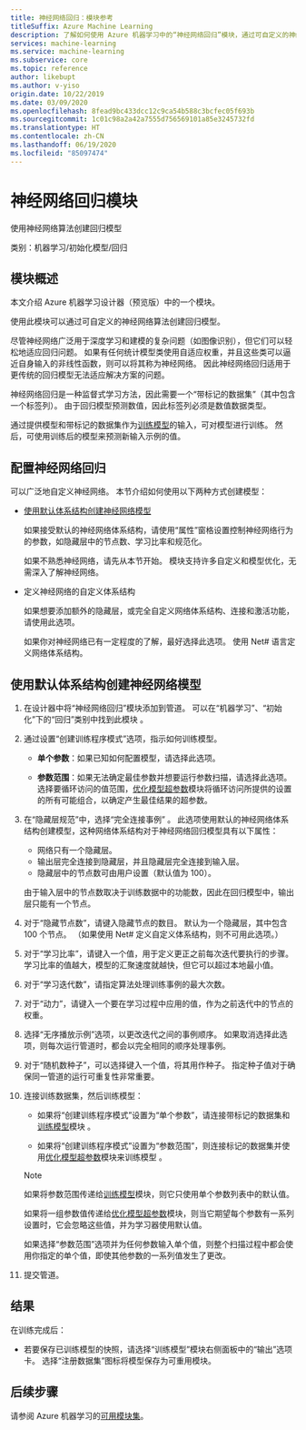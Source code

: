 ```yaml
---
title: 神经网络回归：模块参考
titleSuffix: Azure Machine Learning
description: 了解如何使用 Azure 机器学习中的“神经网络回归”模块，通过可自定义的神经网络算法创建回归模型。
services: machine-learning
ms.service: machine-learning
ms.subservice: core
ms.topic: reference
author: likebupt
ms.author: v-yiso
origin.date: 10/22/2019
ms.date: 03/09/2020
ms.openlocfilehash: 8fead9bc433dcc12c9ca54b588c3bcfec05f693b
ms.sourcegitcommit: 1c01c98a2a42a7555d756569101a85e3245732fd
ms.translationtype: HT
ms.contentlocale: zh-CN
ms.lasthandoff: 06/19/2020
ms.locfileid: "85097474"
---
```

# <a name="neural-network-regression-module"></a>神经网络回归模块

使用神经网络算法创建回归模型  
  
 类别：机器学习/初始化模型/回归
  
## <a name="module-overview"></a>模块概述  

本文介绍 Azure 机器学习设计器（预览版）中的一个模块。

使用此模块可以通过可自定义的神经网络算法创建回归模型。
  
 尽管神经网络广泛用于深度学习和建模的复杂问题（如图像识别），但它们可以轻松地适应回归问题。 如果有任何统计模型类使用自适应权重，并且这些类可以逼近自身输入的非线性函数，则可以将其称为神经网络。 因此神经网络回归适用于更传统的回归模型无法适应解决方案的问题。
  
 神经网络回归是一种监督式学习方法，因此需要一个“带标记的数据集”（其中包含一个标签列）。 由于回归模型预测数值，因此标签列必须是数值数据类型。  
  
 通过提供模型和带标记的数据集作为[训练模型](./train-model.md)的输入，可对模型进行训练。 然后，可使用训练后的模型来预测新输入示例的值。  
  
## <a name="configure-neural-network-regression"></a>配置神经网络回归 

可以广泛地自定义神经网络。 本节介绍如何使用以下两种方式创建模型：
  
+ [使用默认体系结构创建神经网络模型](#bkmk_DefaultArchitecture)  
  
    如果接受默认的神经网络体系结构，请使用“属性”窗格设置控制神经网络行为的参数，如隐藏层中的节点数、学习比率和规范化。

    如果不熟悉神经网络，请先从本节开始。 模块支持许多自定义和模型优化，无需深入了解神经网络。 

+ 定义神经网络的自定义体系结构 

    如果想要添加额外的隐藏层，或完全自定义网络体系结构、连接和激活功能，请使用此选项。
    
    如果你对神经网络已有一定程度的了解，最好选择此选项。 使用 Net# 语言定义网络体系结构。  

##  <a name="create-a-neural-network-model-using-the-default-architecture"></a><a name="bkmk_DefaultArchitecture"></a>使用默认体系结构创建神经网络模型

1.  在设计器中将“神经网络回归”模块添加到管道。 可以在“机器学习”、“初始化”下的“回归”类别中找到此模块  。 
  
2. 通过设置“创建训练程序模式”选项，指示如何训练模型。  
  
    -   **单个参数**：如果已知如何配置模型，请选择此选项。  

    -   **参数范围**：如果无法确定最佳参数并想要运行参数扫描，请选择此选项。 选择要循环访问的值范围，[优化模型超参数](tune-model-hyperparameters.md)模块将循环访问所提供的设置的所有可能组合，以确定产生最佳结果的超参数。   

3.  在“隐藏层规范”中，选择“完全连接事例” 。 此选项使用默认的神经网络体系结构创建模型，这种网络体系结构对于神经网络回归模型具有以下属性：  
  
    + 网络只有一个隐藏层。
    + 输出层完全连接到隐藏层，并且隐藏层完全连接到输入层。
    + 隐藏层中的节点数可由用户设置（默认值为 100）。  
  
    由于输入层中的节点数取决于训练数据中的功能数，因此在回归模型中，输出层只能有一个节点。  
  
4. 对于“隐藏节点数”，请键入隐藏节点的数目。 默认为一个隐藏层，其中包含 100 个节点。 （如果使用 Net# 定义自定义体系结构，则不可用此选项。）
  
5.  对于“学习比率”，请键入一个值，用于定义更正之前每次迭代要执行的步骤。 学习比率的值越大，模型的汇聚速度就越快，但它可以超过本地最小值。

6.  对于“学习迭代数”，请指定算法处理训练事例的最大次数。


8.  对于“动力”，请键入一个要在学习过程中应用的值，作为之前迭代中的节点的权重。

10. 选择“无序播放示例”选项，以更改迭代之间的事例顺序。 如果取消选择此选项，则每次运行管道时，都会以完全相同的顺序处理事例。
  
11. 对于“随机数种子”，可以选择键入一个值，将其用作种子。 指定种子值对于确保同一管道的运行可重复性非常重要。
  
13. 连接训练数据集，然后训练模型：

    + 如果将“创建训练程序模式”设置为“单个参数”，请连接带标记的数据集和[训练模型](train-model.md)模块 。  
  
    + 如果将“创建训练程序模式”设置为“参数范围”，则连接标记的数据集并使用[优化模型超参数](tune-model-hyperparameters.md)模块来训练模型 。  
  
    > [!NOTE]
    > 
    > 如果将参数范围传递给[训练模型](train-model.md)模块，则它只使用单个参数列表中的默认值。  
    > 
    > 如果将一组参数值传递给[优化模型超参数](tune-model-hyperparameters.md)模块，则当它期望每个参数有一系列设置时，它会忽略这些值，并为学习器使用默认值。  
    > 
    > 如果选择“参数范围”选项并为任何参数输入单个值，则整个扫描过程中都会使用你指定的单个值，即使其他参数的一系列值发生了更改。  
  
   
14. 提交管道。  

## <a name="results"></a>结果

在训练完成后：

- 若要保存已训练模型的快照，请选择“训练模型”模块右侧面板中的“输出”选项卡。 选择“注册数据集”图标将模型保存为可重用模块。

## <a name="next-steps"></a>后续步骤

请参阅 Azure 机器学习的[可用模块集](module-reference.md)。 